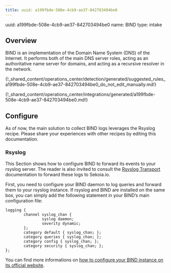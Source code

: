 ```yaml
---
title: uuid: a199fbde-508e-4cb9-ae37-842703494be0
---
```


uuid: a199fbde-508e-4cb9-ae37-842703494be0
name: BIND
type: intake

## Overview

BIND is an implementation of the Domain Name System (DNS) of the Internet. It performs both of the main DNS server roles, acting as an authoritative name server for domains, and acting as a recursive resolver in the network.

{!_shared_content/operations_center/detection/generated/suggested_rules_a199fbde-508e-4cb9-ae37-842703494be0_do_not_edit_manually.md!}

{!_shared_content/operations_center/integrations/generated/a199fbde-508e-4cb9-ae37-842703494be0.md!}

## Configure

As of now, the main solution to collect BIND logs leverages the Rsyslog recipe. Please share your experiences with other recipes by editing this documentation.

### Rsyslog

This Section shows how to configure BIND to forward its events to your rsyslog server. The reader is also invited to consult the [Rsyslog Transport](../../../ingestion_methods/rsyslog/) documentation to forward these logs to Sekoia.io.

First, you need to configure your BIND daemon to log queries and forward them to your rsyslog instance. If rsyslog and BIND are installed on the same box, you can simply add the following statement in your BIND’s main configuration file:

```
logging {
        channel syslog_chan {
                syslog daemon;
                severity dynamic;
        };
        category default { syslog_chan; };
        category queries { syslog_chan; };
        category config { syslog_chan; };
        category security { syslog_chan; };
};
```

You can find more informations on [how to configure your BIND instance on its official website](https://kb.isc.org/docs/aa-01526).
